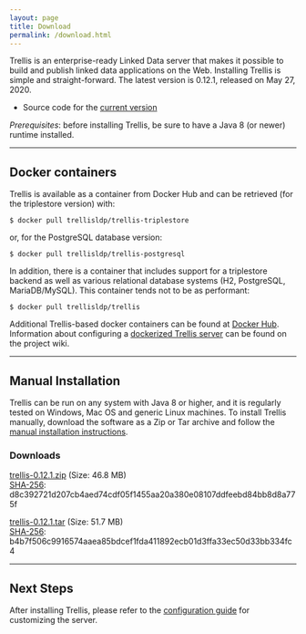 ```yaml
---
layout: page
title: Download
permalink: /download.html
---
```


Trellis is an enterprise-ready Linked Data server that makes it possible to build and publish linked data applications on the Web.
Installing Trellis is simple and straight-forward. The latest version is 0.12.1, released on May 27, 2020.

  * Source code for the [current version](https://github.com/trellis-ldp/trellis/releases/latest)

_Prerequisites_: before installing Trellis, be sure to have a Java 8 (or newer) runtime installed.

---

## Docker containers

Trellis is available as a container from Docker Hub and can be retrieved (for the triplestore
version) with:

    $ docker pull trellisldp/trellis-triplestore

or, for the PostgreSQL database version:

    $ docker pull trellisldp/trellis-postgresql

In addition, there is a container that includes support for a triplestore backend as well as various relational
database systems (H2, PostgreSQL, MariaDB/MySQL). This container tends not to be as performant:

    $ docker pull trellisldp/trellis

Additional Trellis-based docker containers can be found at [Docker Hub](https://hub.docker.com/u/trellisldp).
Information about configuring a [dockerized Trellis
server](https://github.com/trellis-ldp/trellis/wiki/Dockerized-Trellis) can be found on the project wiki.

---

## Manual Installation

Trellis can be run on any system with Java 8 or higher, and it is regularly
tested on Windows, Mac OS and generic Linux machines. To install Trellis
manually, download the software as a Zip or Tar archive and follow the
[manual installation instructions](https://github.com/trellis-ldp/trellis/wiki/Manual-Installation).

### Downloads

[trellis-0.12.1.zip](https://www.trellisldp.org/downloads/trellis/trellis-0.12.1.zip)
(Size: 46.8 MB)  
[SHA-256](https://www.trellisldp.org/downloads/trellis/trellis-0.12.1.zip.sha256): d8c392721d207cb4aed74cdf05f1455aa20a380e08107ddfeebd84bb8d8a775f

[trellis-0.12.1.tar](https://www.trellisldp.org/downloads/trellis/trellis-0.12.1.tar)
(Size: 51.7 MB)  
[SHA-256](https://www.trellisldp.org/downloads/trellis/trellis-0.12.1.tar.sha256): b4b7f506c9916574aaea85bdcef1fda411892ecb01d3ffa33ec50d33bb334fc4

---

## Next Steps

After installing Trellis, please refer to the [configuration guide](https://github.com/trellis-ldp/trellis/wiki/App-Configuration-Guide)
for customizing the server.


